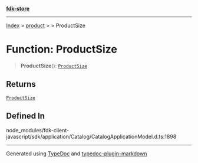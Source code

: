 [**fdk-store**](../../../README.md)
***

[Index](../../../API.md) > [product](../../README.md) > [<internal>](../README.md) > ProductSize

# Function: ProductSize

> **ProductSize**(): [`ProductSize`](../type-aliases/type-alias.ProductSize.md)

## Returns

[`ProductSize`](../type-aliases/type-alias.ProductSize.md)

## Defined In

node\_modules/fdk-client-javascript/sdk/application/Catalog/CatalogApplicationModel.d.ts:1898

***
Generated using [TypeDoc](https://typedoc.org/) and [typedoc-plugin-markdown](https://www.npmjs.com/package/typedoc-plugin-markdown)
